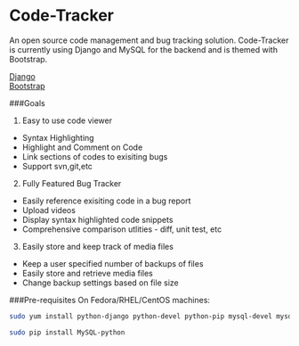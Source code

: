 Code-Tracker
============
An open source code management and bug tracking solution. 
Code-Tracker is currently using Django and MySQL for the backend and is themed with Bootstrap.

[Django](https://www.djangoproject.com/)<br>
[Bootstrap](http://getbootstrap.com/)

###Goals
1. Easy to use code viewer
  * Syntax Highlighting
  * Highlight and Comment on Code
  * Link sections of codes to exisiting bugs
  * Support svn,git,etc
2. Fully Featured Bug Tracker
  * Easily reference exisiting code in a bug report
  * Upload videos 
  * Display syntax highlighted code snippets
  * Comprehensive comparison utlities - diff, unit test, etc
3. Easily store and keep track of media files
  * Keep a user specified number of backups of files
  * Easily store and retrieve media files
  * Change backup settings based on file size

###Pre-requisites 
On Fedora/RHEL/CentOS machines:
```bash
sudo yum install python-django python-devel python-pip mysql-devel mysql-server
```
```bash
sudo pip install MySQL-python
```
